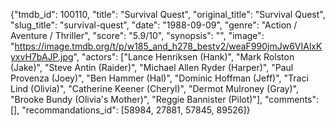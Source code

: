 {"tmdb_id": 100110, "title": "Survival Quest", "original_title": "Survival Quest", "slug_title": "survival-quest", "date": "1988-09-09", "genre": "Action / Aventure / Thriller", "score": "5.9/10", "synopsis": "", "image": "https://image.tmdb.org/t/p/w185_and_h278_bestv2/weaF990jmJw6VIAlxKyxvH7bAJP.jpg", "actors": ["Lance Henriksen (Hank)", "Mark Rolston (Jake)", "Steve Antin (Raider)", "Michael Allen Ryder (Harper)", "Paul Provenza (Joey)", "Ben Hammer (Hal)", "Dominic Hoffman (Jeff)", "Traci Lind (Olivia)", "Catherine Keener (Cheryl)", "Dermot Mulroney (Gray)", "Brooke Bundy (Olivia's Mother)", "Reggie Bannister (Pilot)"], "comments": [], "recommandations_id": [58984, 27881, 57845, 89526]}